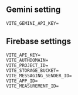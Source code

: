 ## Gemini setting
    VITE_GEMINI_API_KEY=

## Firebase settings
    VITE_API_KEY=
    VITE_AUTHDOMAIN=
    VITE_PROJECT_ID=
    VITE_STORAGE_BUCKET=
    VITE_MESSAGING_SENDER_ID=
    VITE_APP_ID=
    VITE_MEASUREMENT_ID=
